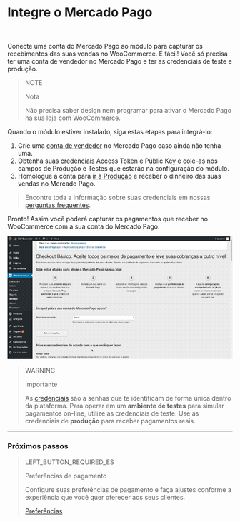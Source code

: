 # Integre o Mercado Pago
<br/>

Conecte uma conta do Mercado Pago ao módulo para capturar os recebimentos das suas vendas no WooCommerce.  É fácil! Você só precisa ter uma conta de vendedor no Mercado Pago e ter as credenciais de teste e produção.

> NOTE
>
> Nota
>
> Não precisa saber design nem programar para ativar o Mercado Pago na sua loja com WooCommerce. 

Quando o módulo estiver instalado, siga estas etapas para integrá-lo:

1. Crie uma [conta de vendedor](https://www.mercadopago.com.br/registration-company?confirmation_url=https%3A%2F%2Fwww.mercadopago.com.br%2Fcomo-cobrar) no Mercado Pago caso ainda não tenha uma.
2. Obtenha suas <a href="[FAKER][CREDENTIALS][URL]" target="_blank"> credenciais </a> Access Token e Public Key e cole-as nos campos de Produção e Testes que estarão na configuração do módulo.
3. Homologue a conta para [ir à Produção](https://www.mercadopago.com.br/developers/pt/guides/online-payments/checkout-api/goto-production/) e receber o dinheiro das suas vendas no Mercado Pago.

> Encontre toda a informação sobre suas credenciais em nossas [perguntas frequentes](https://www.mercadopago.com.br/developers/pt/guides/resources/faqs/credentials/).

Pronto! Assim você poderá capturar os pagamentos que receber no WooCommerce com a sua conta do Mercado Pago.

![Fluxo de credenciais](/images/woocomerce/br_woo_credenciales.gif)

> WARNING
>
> Importante
>
> As [credenciais](https://www.mercadopago.com.br/developers/pt//guides/resources/localization/credentials) são a senhas que te identificam de forma única dentro da plataforma. Para operar em um **ambiente de testes** para simular pagamentos on-line, utilize as credenciais de teste. Use as credenciais de **produção** para receber pagamentos reais.

---

### Próximos passos

> LEFT_BUTTON_REQUIRED_ES
>
> Preferências de pagamento
>
> Configure suas preferências de pagamento e faça ajustes conforme a experiência que você quer oferecer aos seus clientes.
>
>
> [Preferências](https://www.mercadopago.com.br/developers/pt/guides/plugins/woocommerce/preferences/)